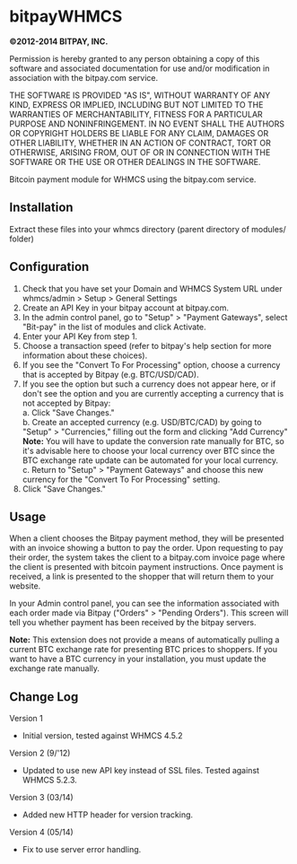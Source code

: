bitpayWHMCS
===========

<strong>©2012-2014 BITPAY, INC.</strong>

Permission is hereby granted to any person obtaining a copy of this software
and associated documentation for use and/or modification in association with
the bitpay.com service.

THE SOFTWARE IS PROVIDED "AS IS", WITHOUT WARRANTY OF ANY KIND, EXPRESS OR
IMPLIED, INCLUDING BUT NOT LIMITED TO THE WARRANTIES OF MERCHANTABILITY,
FITNESS FOR A PARTICULAR PURPOSE AND NONINFRINGEMENT. IN NO EVENT SHALL THE
AUTHORS OR COPYRIGHT HOLDERS BE LIABLE FOR ANY CLAIM, DAMAGES OR OTHER
LIABILITY, WHETHER IN AN ACTION OF CONTRACT, TORT OR OTHERWISE, ARISING FROM,
OUT OF OR IN CONNECTION WITH THE SOFTWARE OR THE USE OR OTHER DEALINGS IN
THE SOFTWARE.

Bitcoin payment module for WHMCS using the bitpay.com service.

Installation
------------
Extract these files into your whmcs directory (parent directory of modules/ folder)

Configuration
-------------
1. Check that you have set your Domain and WHMCS System URL under whmcs/admin > Setup > General Settings
1. Create an API Key in your bitpay account at bitpay.com.
2. In the admin control panel, go to "Setup" > "Payment Gateways", select "Bit-pay" in the list of modules and click Activate.
3. Enter your API Key from step 1. 
4. Choose a transaction speed (refer to bitpay's help section for more information about these choices).
5. If you see the "Convert To For Processing" option, choose a currency that is accepted by Bitpay (e.g. BTC/USD/CAD).
6. If you see the option but such a currency does not appear here, or if don't see the option and you are currently accepting a currency that is not accepted by Bitpay:<br />
a. Click "Save Changes."<br />
b. Create an accepted currency (e.g. USD/BTC/CAD) by going to "Setup" > "Currencies," filling out the form and clicking "Add Currency"<br />
<strong>Note:</strong> You will have to update the conversion rate manually for BTC, so it's advisable here to choose your local currency over BTC since the BTC exchange rate update can be automated for your local currency.<br />
c. Return to "Setup" > "Payment Gateways" and choose this new currency for the "Convert To For Processing" setting.
7. Click "Save Changes."


Usage
-----
When a client chooses the Bitpay payment method, they will be presented with an invoice showing a button to pay the order.  Upon requesting to pay their order, the system takes the client to a bitpay.com invoice page where the client is presented with bitcoin payment instructions.  Once payment is received, a link is presented to the shopper that will return them to your website.

In your Admin control panel, you can see the information associated with each order made via Bitpay ("Orders" > "Pending Orders").  This screen will tell you whether payment has been received by the bitpay servers.  

<strong>Note:</strong> This extension does not provide a means of automatically pulling a current BTC exchange rate for presenting BTC prices to shoppers.  If you want to have a BTC currency in your installation, you must update the exchange rate manually.

Change Log
----------
Version 1
- Initial version, tested against WHMCS 4.5.2

Version 2 (9/'12)
- Updated to use new API key instead of SSL files.  Tested against WHMCS 5.2.3.

Version 3 (03/14)
- Added new HTTP header for version tracking.

Version 4 (05/14)
- Fix to use server error handling.
